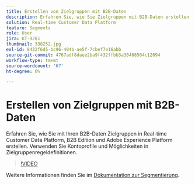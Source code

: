 ```yaml
---
title: Erstellen von Zielgruppen mit B2B-Daten
description: Erfahren Sie, wie Sie Zielgruppen mit B2B-Daten erstellen.
solution: Real-time Customer Data Platform
feature: Segments
role: User
jira: KT-9261
thumbnail: 338252.jpg
exl-id: 8432f6d5-bc96-404b-ae5f-7cbef7e16abb
source-git-commit: 4767adf8daee2ba9f432ffbb3a30468504c12694
workflow-type: tm+mt
source-wordcount: '67'
ht-degree: 0%

---
```


# Erstellen von Zielgruppen mit B2B-Daten

Erfahren Sie, wie Sie mit Ihren B2B-Daten Zielgruppen in Real-time Customer Data Platform, B2B Edition und Adobe Experience Platform erstellen. Verwenden Sie Kontoprofile und Möglichkeiten in Zielgruppenregeldefinitionen.

>[!VIDEO](https://video.tv.adobe.com/v/338252?quality=12&learn=on)

Weitere Informationen finden Sie im [Dokumentation zur Segmentierung](https://experienceleague.adobe.com/docs/experience-platform/rtcdp/profile/profile-browse.html).
